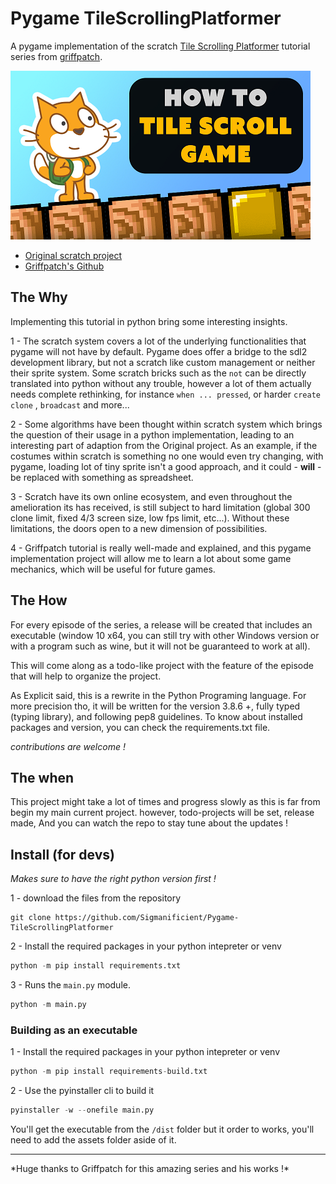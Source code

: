 # Pygame TileScrollingPlatformer

A pygame implementation of the scratch
[ Tile Scrolling Platformer](https://www.youtube.com/watch?v=Fl-LX94Z4Cc&list=PLy4zsTUHwGJIc90UaTKd-wpIH12FCSoLh)
tutorial series from
[griffpatch](https://www.youtube.com/channel/UCawsI_mlmPA7Cfld-qZhBQA).

![](img/viewport.png)

- [Original scratch project](https://scratch.mit.edu/projects/485855713/)
- [Griffpatch's Github](https://github.com/griffpatch)

## The Why

Implementing this tutorial in python bring some interesting insights.

1 - The scratch system covers a lot of the underlying functionalities that
pygame will not have by default. Pygame does offer a bridge to the sdl2
development library, but not a scratch like custom management or neither their
sprite system. Some scratch bricks such as the `not` can be directly translated
into python without any trouble, however a lot of them actually needs complete
rethinking, for instance `when ... pressed`, or harder `create clone`
, `broadcast` and more...

2 - Some algorithms have been thought within scratch system which brings the
question of their usage in a python implementation, leading to an interesting
part of adaption from the Original project. As an example, if the costumes
within scratch is something no one would even try changing, with pygame, loading
lot of tiny sprite isn't a good approach, and it could - **will** - be replaced
with something as spreadsheet.

3 - Scratch have its own online ecosystem, and even throughout the amelioration
its has received, is still subject to hard limitation (global 300 clone limit,
fixed 4/3 screen size, low fps limit, etc...). Without these limitations, the
doors open to a new dimension of possibilities.

4 - Griffpatch tutorial is really well-made and explained, and this pygame
implementation project will allow me to learn a lot about some game mechanics,
which will be useful for future games.

## The How

For every episode of the series, a release will be created that includes an
executable (window 10 x64, you can still try with other Windows version or with
a program such as wine, but it will not be guaranteed to work at all).

This will come along as a todo-like project with the feature of the episode that
will help to organize the project.

As Explicit said, this is a rewrite in the Python Programing language. For more
precision tho, it will be written for the version 3.8.6 +, fully typed (typing
library), and following pep8 guidelines. To know about installed packages and
version, you can check the requirements.txt file.

*contributions are welcome !*

## The when

This project might take a lot of times and progress slowly as this is far from
begin my main current project. however, todo-projects will be set, release made,
And you can watch the repo to stay tune about the updates !

## Install (for devs)

*Makes sure to have the right python version first !*

1 - download the files from the repository 
```git
git clone https://github.com/Sigmanificient/Pygame-TileScrollingPlatformer
```

2 - Install the required packages in your python intepreter or venv
```py
python -m pip install requirements.txt
```

3 - Runs the `main.py` module.
```py
python -m main.py
```

### Building as an executable
1 - Install the required packages in your python intepreter or venv
```py
python -m pip install requirements-build.txt
```

2 - Use the pyinstaller cli to build it 
```py
pyinstaller -w --onefile main.py
```

You'll get the executable from the `/dist` folder but it order to works,
you'll need to add the assets folder aside of it.

<hr>
*Huge thanks to Griffpatch for this amazing series and his works !*